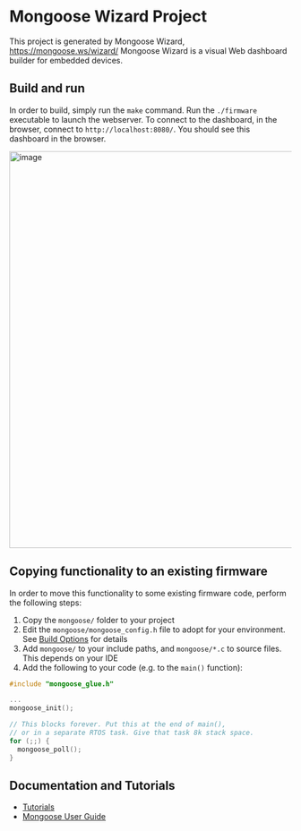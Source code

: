 # Mongoose Wizard Project

This project is generated by Mongoose Wizard, https://mongoose.ws/wizard/
Mongoose Wizard is a visual Web dashboard builder for embedded devices.

## Build and run

In order to build, simply run the `make` command. Run the `./firmware` executable to launch the webserver. To connect to the dashboard,
in the browser, connect to `http://localhost:8080/`. You should see this dashboard in the browser.

<img width="1855" height="709" alt="image" src="https://github.com/user-attachments/assets/d69e4d15-1d39-4d55-8fbe-df83f10d6c14" />


## Copying functionality to an existing firmware

In order to move this functionality to some existing firmware code, perform
the following steps:
1. Copy the `mongoose/` folder to your project
2. Edit the `mongoose/mongoose_config.h` file to adopt for your environment.
   See [Build Options](https://mongoose.ws/documentation/#build-options)
   for details
3. Add `mongoose/` to your include paths, and `mongoose/*.c` to source files.
   This depends on your IDE
4. Add the following to your code (e.g. to the `main()` function):

```c
#include "mongoose_glue.h"

...
mongoose_init();

// This blocks forever. Put this at the end of main(),
// or in a separate RTOS task. Give that task 8k stack space.
for (;;) {
  mongoose_poll();
}
```

## Documentation and Tutorials

- [Tutorials](https://mongoose.ws/documentation/#tutorials)
- [Mongoose User Guide](https://mongoose.ws/documentation/)
